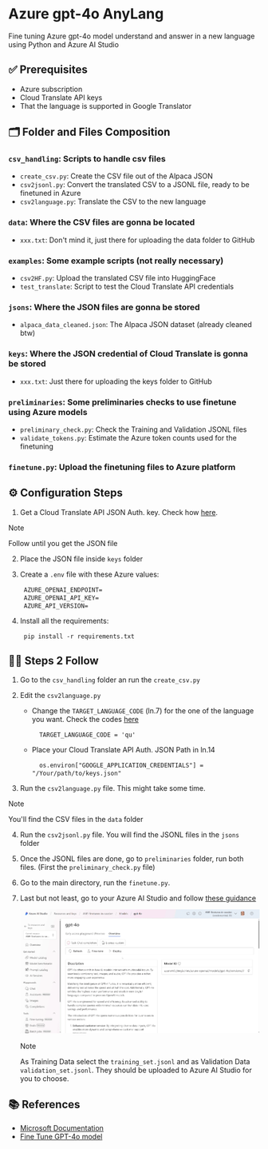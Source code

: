# Azure gpt-4o AnyLang

Fine tuning Azure gpt-4o model understand and answer in a new language using Python and Azure AI Studio

## ✅ Prerequisites

- Azure subscription
- Cloud Translate API keys
- That the language is supported in Google Translator


## 🗂️ Folder and Files Composition

### `csv_handling`: Scripts to handle csv files

- `create_csv.py`: Create the CSV file out of the Alpaca JSON 
- `csv2jsonl.py`: Convert the translated CSV to a JSONL file, ready to be finetuned in Azure
- `csv2language.py`: Translate the CSV to the new language 

### `data`: Where the CSV files are gonna be located
- `xxx.txt`: Don't mind it, just there for uploading the data folder to GitHub

### `examples`: Some example scripts (not really necessary)
- `csv2HF.py`: Upload the translated CSV file into HuggingFace 
- `test_translate`: Script to test the Cloud Translate API credentials

### `jsons`: Where the JSON files are gonna be stored
- `alpaca_data_cleaned.json`: The Alpaca JSON dataset (already cleaned btw) 

### `keys`: Where the JSON credential of Cloud Translate is gonna be stored
- `xxx.txt`: Just there for uploading the keys folder to GitHub

### `preliminaries`: Some preliminaries checks to use finetune using Azure models
- `preliminary_check.py`: Check the Training and Validation JSONL files
- `validate_tokens.py`: Estimate the Azure token counts used for the finetuning

### `finetune.py`: Upload the finetuning files to Azure platform



## ⚙️ Configuration Steps

1. Get a Cloud Translate API JSON Auth. key. Check how [here](https://docs.aicontentlabs.com/articles/google-translate-credentials/). 
>[!NOTE]
> Follow until you get the JSON file

2. Place the JSON file inside `keys` folder

3. Create a `.env` file with these Azure values: 

        AZURE_OPENAI_ENDPOINT=
        AZURE_OPENAI_API_KEY=
        AZURE_API_VERSION=

4. Install all the requirements:

        pip install -r requirements.txt


## 🧑‍💻 Steps 2 Follow
1. Go to the `csv_handling` folder an run the `create_csv.py`


2. Edit the `csv2language.py`

    - Change the `TARGET_LANGUAGE_CODE` (ln.7) for the one of the language you want. Check the codes [here](https://cloud.google.com/translate/docs/languages)

            TARGET_LANGUAGE_CODE = 'qu'

    - Place your Cloud Translate API Auth. JSON Path in ln.14

            os.environ["GOOGLE_APPLICATION_CREDENTIALS"] = "/Your/path/to/keys.json"


3. Run the `csv2language.py` file. This might take some time. 

>[!NOTE]
> You'll find the CSV files in the `data` folder


4. Run the `csv2jsonl.py` file. You will find the JSONL files in the `jsons` folder


5. Once the JSONL files are done, go to `preliminaries` folder, run both files. (First the `preliminary_check.py` file)


6. Go to the main directory, run the `finetune.py`. 


7. Last but not least, go to your Azure AI Studio and follow [these guidance](https://techcommunity.microsoft.com/t5/ai-azure-ai-services-blog/fine-tune-gpt-4o-on-azure-openai-service/ba-p/4228693)


    ![alt text](4o-ft.gif)


    >[!NOTE]
    > As Training Data select the `training_set.jsonl` and as Validation Data `validation_set.jsonl`. They should be uploaded to Azure AI Studio for you to choose.



## 📚 References
- [Microsoft Documentation](https://learn.microsoft.com/en-us/azure/ai-services/openai/tutorials/fine-tune?tabs=python-new%2Ccommand-line)
- [Fine Tune GPT-4o model](https://techcommunity.microsoft.com/t5/ai-azure-ai-services-blog/fine-tune-gpt-4o-on-azure-openai-service/ba-p/4228693)